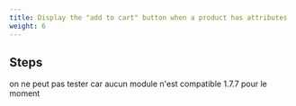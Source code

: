```yaml
---
title: Display the "add to cart" button when a product has attributes
weight: 6
---
```

## Steps

on ne peut pas tester car aucun module n'est compatible 1.7.7 pour le moment


